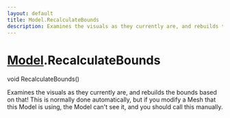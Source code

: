 ```yaml
---
layout: default
title: Model.RecalculateBounds
description: Examines the visuals as they currently are, and rebuilds the bounds based on that! This is normally done automatically, but if you modify a Mesh that this Model is using, the Model can't see it, and you should call this manually.
---
```

# [Model]({{site.url}}/Pages/Reference/Model.html).RecalculateBounds

<div class='signature' markdown='1'>
void RecalculateBounds()
</div>

Examines the visuals as they currently are, and rebuilds
the bounds based on that! This is normally done automatically,
but if you modify a Mesh that this Model is using, the Model
can't see it, and you should call this manually.



